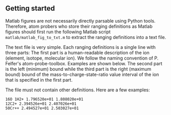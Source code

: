 ## Getting started
Matlab figures are not necessarily directly parsable using Python tools.
Therefore, atom probers who store their ranging definitions as Matlab
figures should first run the following Matlab script `matlab/matlab_fig_to_txt.m`
to extract the ranging definitions into a text file.

The text file is very simple. Each ranging definitions is a single line
with three parts: The first part is a human-readable description of the
ion (element, isotope, molecular ion). We follow the naming convention
of P. Felfer's atom-probe-toolbox. Examples are shown below.
The second part is the left (minimum) bound while the third part
is the right (maximum bound) bound of the mass-to-charge-state-ratio
value interval of the ion that is specified in the first part.

The file must not contain other definitions. Here are a few examples:

```
16O 1H2+ 1.796520e+01 1.808020e+01
12C2+ 2.394526e+01 2.407026e+01
50Cr++ 2.494527e+01 2.503027e+01
```
